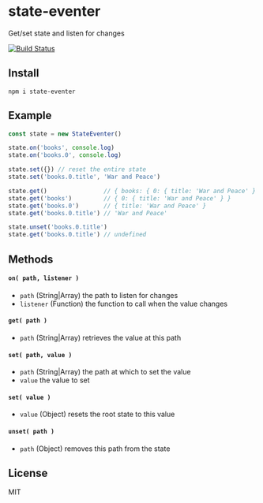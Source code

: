 # state-eventer

Get/set state and listen for changes

[![Build Status](https://travis-ci.org/will123195/state-eventer.svg?branch=master)](https://travis-ci.org/will123195/state-eventer)

## Install

```
npm i state-eventer
```

## Example

```js
const state = new StateEventer()

state.on('books', console.log)
state.on('books.0', console.log)

state.set({}) // reset the entire state
state.set('books.0.title', 'War and Peace')

state.get()                // { books: { 0: { title: 'War and Peace' } } }
state.get('books')         // { 0: { title: 'War and Peace' } }
state.get('books.0')       // { title: 'War and Peace' }
state.get('books.0.title') // 'War and Peace'

state.unset('books.0.title')
state.get('books.0.title') // undefined
```

## Methods

#### `on( path, listener )`
- `path` (String|Array) the path to listen for changes
- `listener` (Function) the function to call when the value changes

#### `get( path )`
- `path` (String|Array) retrieves the value at this path

#### `set( path, value )`
- `path` (String|Array) the path at which to set the value
- `value` the value to set

#### `set( value )`
- `value` (Object) resets the root state to this value

#### `unset( path )`
- `path` (Object) removes this path from the state

## License

MIT
